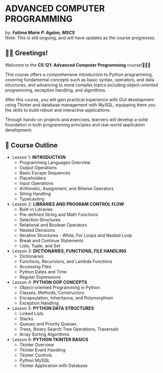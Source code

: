 # ADVANCED COMPUTER PROGRAMMING
by: ***Fatima Marie P. Agdon, MSCS***
<br>Note: This is still ongoing, and will have updates as the course progresses.
## 👋🏻 Greetings!
Welcome to the **CS 121: Advanced Computer Programming** course!🐍💙💛

This course offers a comprehensive introduction to Python programming, covering fundamental concepts such as basic syntax, operators, and data structures, and advancing to more complex topics including object-oriented programming, exception handling, and algorithms. 

After this course, you will gain practical experience with GUI development using Tkinter and database management with MySQL, equipping them you the skills to build robust and interactive applications. 

Through hands-on projects and exercises, learners will develop a solid foundation in both programming principles and real-world application development.

## 🎯 Course Outline
- Lesson 1: **INTRODUCTION**
    - Programming Languages Overview
    - Output Operations
    - Basic Escape Sequences
    - Placeholders
    - Input Operations
    - Arithmetic, Assignment, and Bitwise Operators
    - String Handling
    - Typecasting
- Lesson 2: **LIBRARIES AND PROGRAM CONTROL FLOW**
    - Built-in Libraries
    - Pre-defined String and Math Functions
    - Selection Structures
    - Relational and Boolean Operators
    - Nested Decisions
    - Iterative Structures - While, For Loops and Nested Loop
    - Break and Continue Statements
    - Lists, Tuple, and Set
- Lesson 3: **DICTIONARIES, FUNCTIONS, FILE HANDLING**
    - Dictionaries
    - Functions, Recursions, and Lambda Functions
    - Accessing Files
    - Python Dates and Time
    - Regular Expressions
- Lesson 4: **PYTHON OOP CONCEPTS**
    - Object-oriented Programming in Python
    - Classes, Methods, Constructors
    - Encapsulation, Inheritance, and Polymorphism
    - Exception Handling
- Lesson 5: **PYTHON DATA STRUCTURES**
    - Linked Lists
    - Stacks
    - Queues and Priority Queues
    - Trees, Binary Search Tree Operations, Traversals
    - Array Sorting Algorithms
- Lesson 6: **PYTHON TKINTER BASICS**
    - Tkinter Overview
    - Tkinter Event Handling
    - Tkinter Controls
    - Python MySQL
    - Tkinter Application with Database
